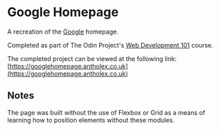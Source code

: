 # Google Homepage

A recreation of the [Google](https://google.com) homepage.

Completed as part of The Odin Project's [Web Development
101](https://www.theodinproject.com/courses/web-development-101) course.

The completed project can be viewed at the following link:
[https://googlehomepage.antholex.co.uk](https://googlehomepage.antholex.co.uk)

## Notes
The page was built without the use of Flexbox or Grid as a means of learning how to position elements without these modules.
